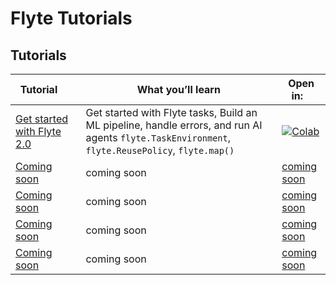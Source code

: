 
# Flyte Tutorials

## Tutorials

| Tutorial&nbsp;&nbsp;&nbsp;&nbsp;&nbsp; | What you’ll learn | Open in:&nbsp;&nbsp;&nbsp; |
|---|---|---|
| [Get started with Flyte 2.0](tutorials/flyte2-quickstarts/00_flyte2-starter.ipynb) | Get started with Flyte tasks, Build an ML pipeline, handle errors, and run AI agents `flyte.TaskEnvironment`, `flyte.ReusePolicy`, `flyte.map()` | <a target="_blank" href="https://colab.research.google.com/github/unionai/workshops/blob/main/tutorials/flyte2-quickstarts/00_flyte2-starter.ipynb"> <img src="https://colab.research.google.com/assets/colab-badge.svg" alt="Colab"/></a> |
| [Coming soon](tutorials/hparam_sweep_knn.py) | coming soon | [coming soon](link) |
| [Coming soon](tutorials/hparam_sweep_knn.py) | coming soon | [coming soon](link) |
| [Coming soon](tutorials/hparam_sweep_knn.py) | coming soon | [coming soon](link) |
| [Coming soon](tutorials/hparam_sweep_knn.py) | coming soon | [coming soon](link) |
